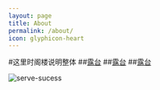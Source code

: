 ```yaml
---
layout: page
title: About
permalink: /about/
icon: glyphicon-heart
---
```


#这里时阁楼说明整体
##[露台](./lutai.md)
##[露台](./2about.md)
##[露台](https://taishan90.github.io/pages/lutai.md)

![serve-sucess]({{"/css/pics/lutai-shuijing.jpg"}})


 
